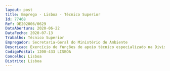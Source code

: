 ```yaml
--- 
layout: post
title: Emprego - Lisboa - Técnico Superior
Id: 77468
Ref: OE202006/0629
DataAbertura: 2020-06-22
DataFecho: 2020-07-13
Trabalho: Técnico Superior
Empregador: Secretaria-Geral do Ministério do Ambiente
Descricao: Exercício de funções de apoio técnico especializado na Divisão de Assuntos Europeus, nomeadamente, análise de documentação no âmbito da União Europeia e Nações Unidas e produção de textos de análise crítica  Acompanhamento dos trabalhos de preparação da presidência portuguesa do Conselho da União Europeia em 2021  Acompanhamento da negociação de instrumentos de cooperação a nível bilateral e no contexto da política comunitária  Participação em reuniões técnicas no âmbito dos trabalhos desenvolvidos  Articulação do trabalho com os organismos do Ministério do Ambiente e Ação Climática e Ministério dos Negócios Estrangeiros  Preparação de textos de enquadramento e pontos de situação das atividades desenvolvidas no âmbito bilateral e multilateral  Elaboração de relatórios de reuniões, preparação de textos de análise e estudos relativos às matérias acompanhadas para apoio à tutela.
CodigoPostal: 1200-433 LISBOA
Concelho: Lisboa
Distrito: Lisboa
--- 
```

